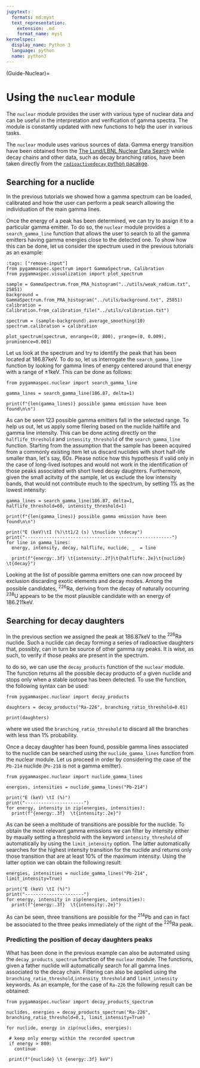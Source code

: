 ```yaml
---
jupytext:
  formats: md:myst
  text_representation:
    extension: .md
    format_name: myst
kernelspec:
  display_name: Python 3
  language: python
  name: python3
---
```


(Guide-Nuclear)=
# Using the `nuclear` module
The `nuclear` module provides the user with various type of nuclear data and can be useful in the interpretation and verification of gamma spectra. The module is constantly updated with new functions to help the user in various tasks.

The `nuclear` module uses various sources of data. Gamma energy transition have been obtained from the [The Lund/LBNL Nuclear Data Search](http://nucleardata.nuclear.lu.se/toi/index.asp) while decay chains and other data, such as decay branching ratios, have been taken directly from the [`radioactivedecay` python pacakge](https://radioactivedecay.github.io/).

## Searching for a nuclide
In the previous tutorials we showed how a gamma spectrum can be loaded, calibrated and how the user can perform a peak search allowing the individuation of the main gamma lines.

Once the energy of a peak has been determined, we can try to assign it to a particular gamma emitter. To do so, the `nuclear` module provides a `search_gamma_line` function that allows the user to search to all the gamma emitters having gamma energies close to the detected one. To show how this can be done, let us consider the spectrum used in the previous tutorials as an example:

```{code-cell} python
:tags: ["remove-input"]
from pygammaspec.spectrum import GammaSpectrum, Calibration
from pygammaspec.visualization import plot_spectrum

sample = GammaSpectrum.from_PRA_histogram("../utils/weak_radium.txt", 25851)
background = GammaSpectrum.from_PRA_histogram("../utils/background.txt", 25851)
calibration = Calibration.from_calibration_file("../utils/calibration.txt")

spectrum = (sample-background).average_smoothing(10)
spectrum.calibration = calibration

plot_spectrum(spectrum, enrange=(0, 800), yrange=(0, 0.009), prominence=0.001)
```

Let us look at the spectrum and try to identify the peak that has been located at $186.87 \mathrm{keV}$. To do so, let us interrogate the `search_gamma_line` function by looking for gamma lines of energy centered around that energy with a range of $\pm 1\mathrm{keV}$. This can be done as follows:

```{code-cell} python
from pygammaspec.nuclear import search_gamma_line

gamma_lines = search_gamma_line(186.87, delta=1)

print(f"{len(gamma_lines)} possible gamma emission have been found\n\n")
```

As can be seen 123 possible gamma emitters fall in the selected range. To help us out, let us apply some filering based on the nuclide halflife and gamma line intensity. This can be done acting directly on the `halflife_threshold` and `intensity_threshold` of the `search_gamma_line` function. Starting from the assumption that the sample has beeen acquired from a commonly existing item let us discard nuclides with short half-life smaller than, let's say, $60s$. Please notice how this hypothesis if valid only in the case of long-lived isotopes and would not work in the identification of those peaks associated with short lived decay daughters. Furthermore, given the small acitvity of the sample, let us exclude the low intensity bands, that would not contribute much to the spectrum, by setting $1\%$ as the lowest intensity:

```{code-cell} python
gamma_lines = search_gamma_line(186.87, delta=1, halflife_threshold=60, intensity_threshold=1)

print(f"{len(gamma_lines)} possible gamma emission have been found\n\n")

print("E (keV)\tI (%)\tt1/2 (s) \tnuclide \tdecay")
print("-------------------------------------------------------")
for line in gamma_lines:
  energy, intensity, decay, halflife, nuclide, _  = line

  print(f"{energy:.3f} \t{intensity:.2f}\t{halflife:.2e}\t{nuclide}    \t{decay}")
```

Looking at the list of possible gamma emitters one can now proceed by exclusion discarding exotic elements and decay modes. Among the possible candidates, $^{226}\mathrm{Ra}$, deriving from the decay of naturally occurring $^{238}\mathrm{U}$ appears to be the most plausible candidate with an energy of $186.211\mathrm{keV}$. 

## Searching for decay daughters
In the previous section we assigned the peak at $186.87\mathrm{keV}$ to the $^{226}\mathrm{Ra}$ nuclide. Such a nuclide can decay forming a series of radioactive daughters that, possibly, can in turn be source of other gamma ray peaks. It is wise, as such, to verify if those peaks are present in the spectrum.

to do so, we can use the `decay_products` function of the `nuclear` module. The function returns all the possible decay producto of a given nuclide and stops only when a stable isotope has been detected. To use the function, the following syntax can be used:

```{code-cell} python
from pygammaspec.nuclear import decay_products

daughters = decay_products("Ra-226", branching_ratio_threshold=0.01)

print(daughters)
```

where we used the `branching_ratio_threshold` to discard all the branches with less than $1\%$ probability.

Once a decay daughter has been found, possible gamma lines associated to the nuclide can be searched using the `nuclide_gamma_lines` function from the nuclear module. Let us proceed in order by considering the case of the `Pb-214` nuclide (`Po-218` is not a gamma emitter). 

```{code-cell} python
from pygammaspec.nuclear import nuclide_gamma_lines

energies, intensities = nuclide_gamma_lines("Pb-214")

print("E (keV) \tI (%)")
print("----------------------")
for energy, intensity in zip(energies, intensities):
  print(f"{energy:.3f}  \t{intensity:.2e}")
```

As can be seen a moltitude of transitions are possible for the nuclide. To obtain the most relevant gamma emissions we can filter by intensity either by maually setting a threshold with the keyword `intensity_threshold` of automatically by using the `limit_intensity` option. The latter automatically searches for the highest intensity transition for the nuclide and returns only those transition that are at least $10\%$ of the maximum intensity. Using the latter option we can obtain the following result:

```{code-cell} python
energies, intensities = nuclide_gamma_lines("Pb-214", limit_intensity=True)

print("E (keV) \tI (%)")
print("----------------------")
for energy, intensity in zip(energies, intensities):
  print(f"{energy:.3f}  \t{intensity:.2e}")
```

As can be seen, three transitions are possible for the $^{214}\mathrm{Pb}$ and can in fact be associated to the three peaks immediately of the right of the $^{226}\mathrm{Ra}$ peak.

### Predicting the position of decay daughters peaks

What has been done in the previous example can also be automated using the `decay_products_spectrum` function of the `nuclear` module. The functions, given a father nuclide will automatically search for all gamma lines associated to the decay chain. Filtering can also be applied using the `branching_ratio_threshold`,`intensity_threshold` and `limit_intensity` keywords. As an example, for the case of `Ra-226` the following result can be obtained:

 ```{code-cell} python
from pygammaspec.nuclear import decay_products_spectrum

nuclides, energies = decay_products_spectrum("Ra-226", branching_ratio_threshold=0.1, limit_intensity=True)

for nuclide, energy in zip(nuclides, energies):

  # keep only energy within the recorded spectrum
  if energy > 800:
    continue

  print(f"{nuclide} \t {energy:.3f} keV")
```